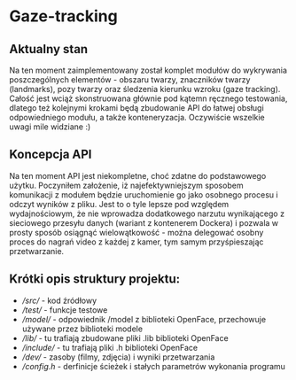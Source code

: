 # Gaze-tracking

## Aktualny stan
Na ten moment zaimplementowany został komplet modułów do wykrywania poszczególnych elementów - obszaru twarzy, znaczników twarzy (landmarks), pozy twarzy oraz śledzenia kierunku wzroku (gaze tracking).
Całość jest wciąż skonstruowana głównie pod kątemn ręcznego testowania, dlatego też kolejnymi krokami będą zbudowanie API do łatwej obsługi odpowiedniego modułu, a także konteneryzacja.
Oczywiście wszelkie uwagi mile widziane :)
<br>

## Koncepcja API
Na ten moment API jest niekompletne, choć zdatne do podstawowego użytku. Poczyniłem założenie, iż najefektywniejszym sposobem komunikacji z modułem będzie
uruchomienie go jako osobnego procesu i odczyt wyników z pliku. Jest to o tyle lepsze pod względem wydajnościowym, że nie wprowadza dodatkowego narzutu wynikającego z sieciowego przesyłu danych (wariant
z kontenerem Dockera) i pozwala w prosty sposób osiągnąć wielowątkowość - można delegować osobny proces do nagrań video z każdej z kamer, tym samym przyśpieszając przetwarzanie.
<br>

## Krótki opis struktury projektu:
- */src/* - kod źródłowy
- */test/* - funkcje testowe
- */model/* - odpowiednik /model z biblioteki OpenFace, przechowuje używane przez biblioteki modele
- */lib/* - tu trafiają zbudowane pliki .lib biblioteki OpenFace
- */include/* - tu trafiają pliki .h biblioteki OpenFace
- */dev/* - zasoby (filmy, zdjęcia) i wyniki przetwarzania
- */config.h* - derfinicje ścieżek i stałych parametrów wykonania programu
